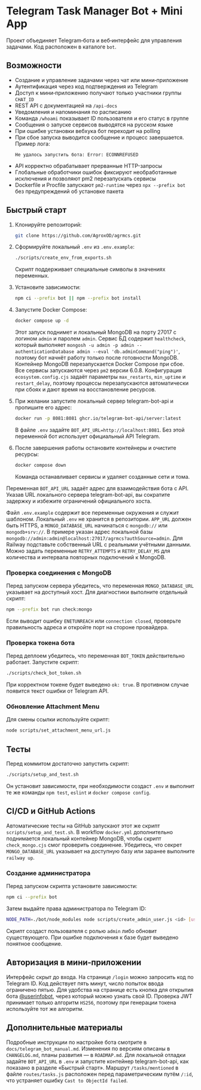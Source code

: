 <!-- Назначение файла: краткая документация по проекту. -->

# Telegram Task Manager Bot + Mini App

Проект объединяет Telegram‑бота и веб‑интерфейс для управления задачами. Код расположен в каталоге `bot`.

## Возможности

- Создание и управление задачами через чат или мини‑приложение
- Аутентификация через код подтверждения из Telegram
- Доступ к мини‑приложению получают только участники группы `CHAT_ID`
- REST API с документацией на `/api-docs`
- Уведомления и напоминания по расписанию
- Команда `/whoami` показывает ID пользователя и его статус в группе
- Сообщения о запуске сервисов выводятся на русском языке
- При ошибке установки вебхука бот переходит на polling
- При сбое запуска выводится сообщение и процесс завершается. Пример лога:
  ```
  Не удалось запустить бота: Error: ECONNREFUSED
  ```
- API корректно обрабатывает прерванные HTTP-запросы
- Глобальные обработчики ошибок фиксируют необработанные исключения
  и позволяют pm2 перезапускать сервисы
- Dockerfile и Procfile запускают `pm2-runtime` через `npx --prefix bot`
  без предупреждений об установке пакета

## Быстрый старт

1. Клонируйте репозиторий:
   ```bash
   git clone https://github.com/AgroxOD/agrmcs.git
   ```
2. Сформируйте локальный `.env` из `.env.example`:
   ```bash
   ./scripts/create_env_from_exports.sh
   ```
   Скрипт поддерживает специальные символы в значениях переменных.
3. Установите зависимости:
   ```bash
   npm ci --prefix bot || npm --prefix bot install
   ```
4. Запустите Docker Compose:
   ```bash
   docker compose up -d
   ```
   Этот запуск поднимет и локальный MongoDB на порту 27017 с логином `admin` и паролем `admin`.
    Сервис БД содержит `healthcheck`, который выполняет `mongosh -u admin -p admin --authenticationDatabase admin --eval 'db.adminCommand("ping")'`, поэтому бот начнёт работу только после готовности MongoDB. Контейнер MongoDB перезапускается Docker Compose при сбое.
  Все сервисы запускаются через `pm2` версии 6.0.8. Конфигурация
  `ecosystem.config.cjs` задаёт параметры `max_restarts`, `min_uptime` и `restart_delay`,
  поэтому процессы перезапускаются автоматически при сбоях и дают время на восстановление ресурсов.

5. При желании запустите локальный сервер telegram-bot-api и пропишите его адрес:
   ```bash
   docker run -p 8081:8081 ghcr.io/telegram-bot-api/server:latest
   ```
   В файле `.env` задайте `BOT_API_URL=http://localhost:8081`. Без этой переменной
   бот использует официальный API Telegram.

6. После завершения работы остановите контейнеры и очистите ресурсы:
   ```bash
   docker compose down
   ```
   Команда останавливает сервисы и удаляет созданные сети и тома.

Переменная `BOT_API_URL` задаёт адрес для взаимодействия бота с API.
Указав URL локального сервера telegram-bot-api, вы сократите задержку
и избежите ограничений официального хоста.

Файл `.env.example` содержит все переменные окружения и служит шаблоном. Локальный `.env` не хранится в репозитории. `APP_URL` должен быть HTTPS, а `MONGO_DATABASE_URL` начинаться с `mongodb://` или `mongodb+srv://`. В примере указан адрес локальной базы `mongodb://admin:admin@localhost:27017/agrmcs?authSource=admin`. Для Railway подставьте собственный URL с реальными учётными данными.
Можно задать переменные `RETRY_ATTEMPTS` и `RETRY_DELAY_MS` для количества и интервала повторных подключений к MongoDB.


### Проверка соединения с MongoDB

Перед запуском сервера убедитесь, что переменная `MONGO_DATABASE_URL` указывает на доступный хост. Для диагностики выполните отдельный скрипт:

```bash
npm --prefix bot run check:mongo
```

Если выводит ошибку `ENETUNREACH` или `connection closed`, проверьте правильность адреса и откройте порт на стороне провайдера.

### Проверка токена бота

Перед деплоем убедитесь, что переменная `BOT_TOKEN` действительно работает. Запустите скрипт:

```bash
./scripts/check_bot_token.sh
```

При корректном токене будет выведено `ok: true`. В противном случае появится текст ошибки от Telegram API.

### Обновление Attachment Menu

Для смены ссылки используйте скрипт:

```bash
node scripts/set_attachment_menu_url.js
```

## Тесты

Перед коммитом достаточно запустить скрипт:
```bash
./scripts/setup_and_test.sh
```
Он установит зависимости, при необходимости создаст `.env` и выполнит те же
команды `npm test`, `eslint` и `docker compose config`.

## CI/CD и GitHub Actions

Автоматические тесты на GitHub запускают этот же скрипт
`scripts/setup_and_test.sh`. В workflow `docker.yml` дополнительно поднимается
локальный контейнер MongoDB, чтобы скрипт `check_mongo.cjs` смог проверить
соединение. Убедитесь, что секрет `MONGO_DATABASE_URL` указывает на доступную
базу или заранее выполните `railway up`.


### Создание администратора

Перед запуском скрипта установите зависимости:

```bash
npm ci --prefix bot
```

Затем выдайте права администратора по Telegram ID:

```bash
NODE_PATH=./bot/node_modules node scripts/create_admin_user.js <id> [username]
```

Скрипт создаст пользователя с ролью `admin` либо обновит существующего.
При ошибке подключения к базе будет выведено понятное сообщение.

## Авторизация в мини‑приложении

Интерфейс скрыт до входа. На странице `/login` можно запросить код по Telegram ID.
Код действует пять минут, число попыток ввода ограничено пятью.
Для удобства на странице есть кнопка для открытия бота [@userinfobot](https://telegram.me/userinfobot), через который можно узнать свой ID.
Проверка JWT принимает только алгоритм `HS256`, поэтому при генерации токена используйте тот же алгоритм.

## Дополнительные материалы

Подробные инструкции по настройке бота смотрите в `docs/telegram_bot_manual.md`.
Изменения по версиям описаны в `CHANGELOG.md`, планы развития — в `ROADMAP.md`.
Для локальной отладки задайте `BOT_API_URL` в `.env` и запустите контейнер telegram-bot-api, как показано в разделе «Быстрый старт».
Маршрут `/tasks/mentioned` в файле `routes/tasks.js` расположен перед параметрическим путём `/:id`, что устраняет ошибку `Cast to ObjectId failed`.

